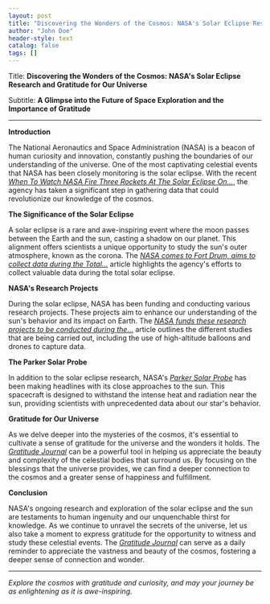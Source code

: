 ```yaml
---
layout: post
title: "Discovering the Wonders of the Cosmos: NASA's Solar Eclipse Research and Gratitude for Our Universe"
author: "John Doe"
header-style: text
catalog: false
tags: []
---
```


Title: **Discovering the Wonders of the Cosmos: NASA's Solar Eclipse Research and Gratitude for Our Universe**

Subtitle: **A Glimpse into the Future of Space Exploration and the Importance of Gratitude**

---

**Introduction**

The National Aeronautics and Space Administration (NASA) is a beacon of human curiosity and innovation, constantly pushing the boundaries of our understanding of the universe. One of the most captivating celestial events that NASA has been closely monitoring is the solar eclipse. With the recent [*When To Watch NASA Fire Three Rockets At The Solar Eclipse On...*](https://www.nasa.gov/content/goddard/when-to-watch-nasa-fire-three-rockets-at-the-solar-eclipse), the agency has taken a significant step in gathering data that could revolutionize our knowledge of the cosmos.

**The Significance of the Solar Eclipse**

A solar eclipse is a rare and awe-inspiring event where the moon passes between the Earth and the sun, casting a shadow on our planet. This alignment offers scientists a unique opportunity to study the sun's outer atmosphere, known as the corona. The [*NASA comes to Fort Drum, aims to collect data during the Total...*](https://www.drum.army.mil/News/Media-Relations-Press-Releases/Article/2437956/nasa-comes-to-fort-drum-aims-to-collect-data-during-the-total/) article highlights the agency's efforts to collect valuable data during the total solar eclipse.

**NASA's Research Projects**

During the solar eclipse, NASA has been funding and conducting various research projects. These projects aim to enhance our understanding of the sun's behavior and its impact on Earth. The [*NASA funds these research projects to be conducted during the...*](https://www.nasa.gov/feature/goddard/nasa-funds-research-projects-to-be-conducted-during-the-2017-solar) article outlines the different studies that are being carried out, including the use of high-altitude balloons and drones to capture data.

**The Parker Solar Probe**

In addition to the solar eclipse research, NASA's [*Parker Solar Probe*](https://www.nasa.gov/content/goddard/parker-solar-probe-completes-19th-close-approach-to-the-sun) has been making headlines with its close approaches to the sun. This spacecraft is designed to withstand the intense heat and radiation near the sun, providing scientists with unprecedented data about our star's behavior.

**Gratitude for Our Universe**

As we delve deeper into the mysteries of the cosmos, it's essential to cultivate a sense of gratitude for the universe and the wonders it holds. The [*Gratitude Journal*](https://www.gratitudejournal.ai/) can be a powerful tool in helping us appreciate the beauty and complexity of the celestial bodies that surround us. By focusing on the blessings that the universe provides, we can find a deeper connection to the cosmos and a greater sense of happiness and fulfillment.

**Conclusion**

NASA's ongoing research and exploration of the solar eclipse and the sun are testaments to human ingenuity and our unquenchable thirst for knowledge. As we continue to unravel the secrets of the universe, let us also take a moment to express gratitude for the opportunity to witness and study these celestial events. The [*Gratitude Journal*](https://www.gratitudejournal.ai/) can serve as a daily reminder to appreciate the vastness and beauty of the cosmos, fostering a deeper sense of connection and wonder.

---

*Explore the cosmos with gratitude and curiosity, and may your journey be as enlightening as it is awe-inspiring.*